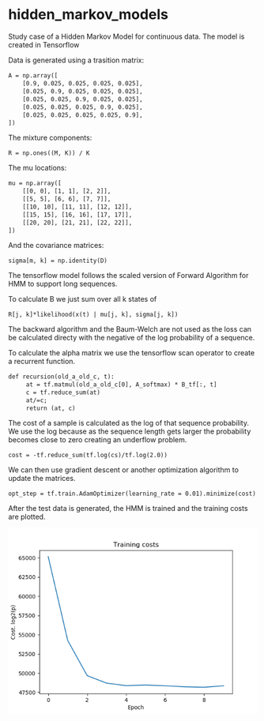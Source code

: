 # hidden_markov_models

Study case of a Hidden Markov Model for continuous data. The model is created in Tensorflow

Data is generated using a trasition matrix:

    A = np.array([
        [0.9, 0.025, 0.025, 0.025, 0.025],
        [0.025, 0.9, 0.025, 0.025, 0.025],
        [0.025, 0.025, 0.9, 0.025, 0.025],
        [0.025, 0.025, 0.025, 0.9, 0.025],
        [0.025, 0.025, 0.025, 0.025, 0.9],
    ])

The mixture components:

    R = np.ones((M, K)) / K

The mu locations:

    mu = np.array([
        [[0, 0], [1, 1], [2, 2]],
        [[5, 5], [6, 6], [7, 7]],
        [[10, 10], [11, 11], [12, 12]],
        [[15, 15], [16, 16], [17, 17]],
        [[20, 20], [21, 21], [22, 22]],
    ])
    
And the covariance matrices:

    sigma[m, k] = np.identity(D)


The tensorflow model follows the scaled version of Forward Algorithm for HMM to support long sequences.

To calculate B we just sum over all k states of 

    R[j, k]*likelihood(x(t) | mu[j, k], sigma[j, k])
 
The backward algorithm and the Baum-Welch are not used as the loss can be calculated directy with the negative of the log probability of a sequence.

To calculate the alpha matrix we use the tensorflow scan operator to create a recurrent function.

    def recursion(old_a_old_c, t):
         at = tf.matmul(old_a_old_c[0], A_softmax) * B_tf[:, t]
         c = tf.reduce_sum(at)
         at/=c;
         return (at, c)

The cost of a sample is calculated as the log of that sequence probability. We use the log 
because as the sequence length gets larger the probability becomes close to zero creating an underflow problem.

    cost = -tf.reduce_sum(tf.log(cs)/tf.log(2.0))
    
We can then use gradient descent or another optimization algorithm to update the matrices.

    opt_step = tf.train.AdamOptimizer(learning_rate = 0.01).minimize(cost)


After the test data is generated, the HMM is trained and the training costs are plotted.

![Train cost](hdmm_costs.png)